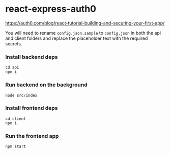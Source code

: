 # react-express-auth0
https://auth0.com/blog/react-tutorial-building-and-securing-your-first-app/

You will need to rename ```config.json.sample``` to ```config.json``` in both the api and client folders and replace the placeholder text with the required secrets.

### Install backend deps
```
cd api
npm i
```
### Run backend on the background
```
node src/index
```
### Install frontend deps
```
cd client
npm i
```
### Run the frontend app
```
npm start
```
